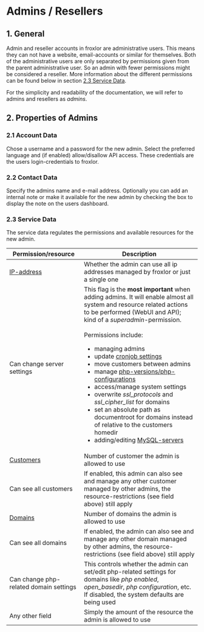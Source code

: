 # Admins / Resellers

## 1. General

Admin and reseller accounts in froxlor are administrative users. This means they can not have a website, email-accounts or similar for themselves. Both of the administrative users are only separated by permissions given from the parent administrative user. So an admin with fewer permissions might be considered a reseller. More information about the different permissions can be found below in section [2.3 Service Data](#_2-3-service-data).

For the simplicity and readability of the documentation, we will refer to admins and resellers as _admins_.


## 2. Properties of Admins

### 2.1 Account Data

Chose a username and a password for the new admin. Select the preferred language and (if enabled) allow/disallow API access. These credentials are the users login-credentials to froxlor.

### 2.2 Contact Data

Specify the admins name and e-mail address. Optionally you can add an internal note or make it available for the new admin by checking the box to display the note on the users dashboard.

### 2.3 Service Data

The service data regulates the permissions and available resources for the new admin.

| Permission/resource                    | Description                                                                                                                                                                                                                                                                                                                                                                                                                                                                                                                                                                                                                                                                                                                                          |
|----------------------------------------|------------------------------------------------------------------------------------------------------------------------------------------------------------------------------------------------------------------------------------------------------------------------------------------------------------------------------------------------------------------------------------------------------------------------------------------------------------------------------------------------------------------------------------------------------------------------------------------------------------------------------------------------------------------------------------------------------------------------------------------------------|
| [IP-address](../ips-and-ports)         | Whether the admin can use all ip addresses managed by froxlor or just a single one                                                                                                                                                                                                                                                                                                                                                                                                                                                                                                                                                                                                                                                                   |
| Can change server settings             | This flag is the **most important** when adding admins. It will enable almost all system and resource related actions to be performed (WebUI and API); kind of a _superadmin_-permission.<br><br>Permissions include:<br><ul><li>managing admins</li><li>update [cronjob settings](../../settings#_2-cronjob-settings)</li><li>move customers between admins</li><li>manage [php-versions/php-configurations](../../php-versions-and-configuration)</li><li>access/manage system settings</li><li>overwrite _ssl\_protocols_ and _ssl\_cipher\_list_ for domains</li><li>set an absolute path as documentroot for domains instead of relative to the customers homedir</li><li>adding/editing [MySQL-servers](../mysql-servers)</li></ul> |
| [Customers](../customers)              | Number of customer the admin is allowed to use                                                                                                                                                                                                                                                                                                                                                                                                                                                                                                                                                                                                                                                                                                       |
| Can see all customers                  | If enabled, this admin can also see and manage any other customer managed by other admins, the resource-restrictions (see field above) still apply                                                                                                                                                                                                                                                                                                                                                                                                                                                                                                                                                                                                   |
| [Domains](../domains)                  | Number of domains the admin is allowed to use                                                                                                                                                                                                                                                                                                                                                                                                                                                                                                                                                                                                                                                                                                        |
| Can see all domains                    | If enabled, the admin can also see and manage any other domain managed by other admins, the resource-restrictions (see field above) still apply                                                                                                                                                                                                                                                                                                                                                                                                                                                                                                                                                                                                      |
| Can change php-related domain settings | This controls whether the admin can set/edit php-related settings for domains like _php enabled_, _open\_basedir_, _php configuration_, etc. If disabled, the system defaults are being used                                                                                                                                                                                                                                                                                                                                                                                                                                                                                                                                                         |
| Any other field                        | Simply the amount of the resource the admin is allowed to use                                                                                                                                                                                                                                                                                                                                                                                                                                                                                                                                                                                                                                                                                        |

